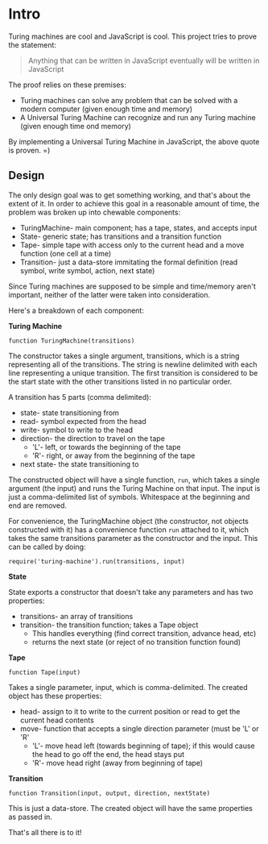 Intro
=====

Turing machines are cool and JavaScript is cool. This project tries to prove the statement:

> Anything that can be written in JavaScript eventually will be written in JavaScript

The proof relies on these premises:

* Turing machines can solve any problem that can be solved with a modern computer (given enough time and memory)
* A Universal Turing Machine can recognize and run any Turing machine (given enough time ond memory)

By implementing a Universal Turing Machine in JavaScript, the above quote is proven. =)

Design
------

The only design goal was to get something working, and that's about the extent of it. In order to achieve this goal in a reasonable amount of time, the problem was broken up into chewable components:

* TuringMachine- main component; has a tape, states, and accepts input
* State- generic state; has transitions and a transition function
* Tape- simple tape with access only to the current head and a move function (one cell at a time)
* Transition- just a data-store immitating the formal definition (read symbol, write symbol, action, next state)

Since Turing machines are supposed to be simple and time/memory aren't important, neither of the latter were taken into consideration.

Here's a breakdown of each component:

**Turing Machine**

`function TuringMachine(transitions)`

The constructor takes a single argument, transitions, which is a string representing all of the transitions.  The string is newline delimited with each line representing a unique transition. The first transition is considered to be the start state with the other transitions listed in no particular order.

A transition has 5 parts (comma delimited):

* state- state transitioning from
* read- symbol expected from the head
* write- symbol to write to the head
* direction- the direction to travel on the tape
  * 'L'- left, or towards the beginning of the tape
  * 'R'- right, or away from the beginning of the tape
* next state- the state transitioning to

The constructed object will have a single function, `run`, which takes a single argument (the input) and runs the Turing Machine on that input. The input is just a comma-delimited list of symbols. Whitespace at the beginning and end are removed.

For convenience, the TuringMachine object (the constructor, not objects constructed with it) has a convenience function `run` attached to it, which takes the same transitions parameter as the constructor and the input.  This can be called by doing:

`require('turing-machine').run(transitions, input)`

**State**

State exports a constructor that doesn't take any parameters and has two properties:

* transitions- an array of transitions
* transition- the transition function; takes a Tape object
  * This handles everything (find correct transition, advance head, etc)
  * returns the next state (or reject of no transition function found)

**Tape**

`function Tape(input)`

Takes a single parameter, input, which is comma-delimited. The created object has these properties:

* head- assign to it to write to the current position or read to get the current head contents
* move- function that accepts a single direction parameter (must be 'L' or 'R'
  * 'L'- move head left (towards beginning of tape); if this would cause the head to go off the end, the head stays put
  * 'R'- move head right (away from beginning of tape)

**Transition**

`function Transition(input, output, direction, nextState)`

This is just a data-store. The created object will have the same properties as passed in.

That's all there is to it!
